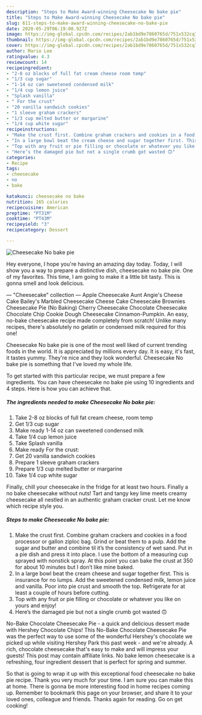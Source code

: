 ```yaml
---
description: "Steps to Make Award-winning Cheesecake No bake pie"
title: "Steps to Make Award-winning Cheesecake No bake pie"
slug: 611-steps-to-make-award-winning-cheesecake-no-bake-pie
date: 2020-05-29T06:19:08.927Z
image: https://img-global.cpcdn.com/recipes/2ab1bd9e7860765d/751x532cq70/cheesecake-no-bake-pie-recipe-main-photo.jpg
thumbnail: https://img-global.cpcdn.com/recipes/2ab1bd9e7860765d/751x532cq70/cheesecake-no-bake-pie-recipe-main-photo.jpg
cover: https://img-global.cpcdn.com/recipes/2ab1bd9e7860765d/751x532cq70/cheesecake-no-bake-pie-recipe-main-photo.jpg
author: Mario Lee
ratingvalue: 4.3
reviewcount: 14
recipeingredient:
- "2-8 oz blocks of full fat cream cheese room temp"
- "1/3 cup sugar"
- "1-14 oz can sweetened condensed milk"
- "1/4 cup lemon juice"
- "Splash vanilla"
- " For the crust"
- "20 vanilla sandwich cookies"
- "1 sleeve graham crackers"
- "1/3 cup melted butter or margarine"
- "1/4 cup white sugar"
recipeinstructions:
- "Make the crust first. Combine graham crackers and cookies in a food processor or gallon ziploc bag. Grind or beat them to a pulp. Add the sugar and butter and combine til it’s the consistency of wet sand. Put in a pie dish and press it into place. I use the bottom of a measuring cup sprayed with nonstick spray. At this point you can bake the crust at 350 for about 10 minutes but I don’t like mine baked."
- "In a large bowl beat the cream cheese and sugar together first. This is insurance for no lumps. Add the sweetened condensed milk, lemon juice and vanilla. Poor into pie crust and smooth the top. Refrigerate for at least a couple of hours before cutting."
- "Top with any fruit or pie filling or chocolate or whatever you like on yours and enjoy!"
- "Here’s the damaged pie but not a single crumb got wasted 🙃"
categories:
- Recipe
tags:
- cheesecake
- no
- bake

katakunci: cheesecake no bake 
nutrition: 165 calories
recipecuisine: American
preptime: "PT31M"
cooktime: "PT43M"
recipeyield: "3"
recipecategory: Dessert

---
```



![Cheesecake No bake pie](https://img-global.cpcdn.com/recipes/2ab1bd9e7860765d/751x532cq70/cheesecake-no-bake-pie-recipe-main-photo.jpg)

Hey everyone, I hope you're having an amazing day today. Today, I will show you a way to prepare a distinctive dish, cheesecake no bake pie. One of my favorites. This time, I am going to make it a little bit tasty. This is gonna smell and look delicious.

— &#34;Cheesecake&#34; collection — Apple Cheesecake Aunt Angie&#39;s Cheese Cake Bailey&#39;s Marbled Cheesecake Cheese Cake Cheesecake Brownies Cheesecake Pie (No Baking) Cherry Cheesecake Chocolate Cheesecake Chocolate Chip Cookie Dough Cheesecake Cinnamon-Pumpkin. An easy, no-bake cheesecake recipe made completely from scratch! Unlike many recipes, there&#39;s absolutely no gelatin or condensed milk required for this one!

Cheesecake No bake pie is one of the most well liked of current trending foods in the world. It is appreciated by millions every day. It is easy, it's fast, it tastes yummy. They're nice and they look wonderful. Cheesecake No bake pie is something that I've loved my whole life.


To get started with this particular recipe, we must prepare a few ingredients. You can have cheesecake no bake pie using 10 ingredients and 4 steps. Here is how you can achieve that.

<!--inarticleads1-->

##### The ingredients needed to make Cheesecake No bake pie:

1. Take 2-8 oz blocks of full fat cream cheese, room temp
1. Get 1/3 cup sugar
1. Make ready 1-14 oz can sweetened condensed milk
1. Take 1/4 cup lemon juice
1. Take Splash vanilla
1. Make ready  For the crust:
1. Get 20 vanilla sandwich cookies
1. Prepare 1 sleeve graham crackers
1. Prepare 1/3 cup melted butter or margarine
1. Take 1/4 cup white sugar


Finally, chill your cheesecake in the fridge for at least two hours. Finally a no bake cheesecake without nuts! Tart and tangy key lime meets creamy cheesecake all nestled in an authentic graham cracker crust. Let me know which recipe style you. 

<!--inarticleads2-->

##### Steps to make Cheesecake No bake pie:

1. Make the crust first. Combine graham crackers and cookies in a food processor or gallon ziploc bag. Grind or beat them to a pulp. Add the sugar and butter and combine til it’s the consistency of wet sand. Put in a pie dish and press it into place. I use the bottom of a measuring cup sprayed with nonstick spray. At this point you can bake the crust at 350 for about 10 minutes but I don’t like mine baked.
1. In a large bowl beat the cream cheese and sugar together first. This is insurance for no lumps. Add the sweetened condensed milk, lemon juice and vanilla. Poor into pie crust and smooth the top. Refrigerate for at least a couple of hours before cutting.
1. Top with any fruit or pie filling or chocolate or whatever you like on yours and enjoy!
1. Here’s the damaged pie but not a single crumb got wasted 🙃


No-Bake Chocolate Cheesecake Pie - a quick and delicious dessert made with Hershey Chocolate Chips! This No-Bake Chocolate Cheesecake Pie was the perfect way to use some of the wonderful Hershey&#39;s chocolate we picked up while visiting Hershey Park this past week - and we&#39;re already. A rich, chocolate cheesecake that&#39;s easy to make and will impress your guests! This post may contain affiliate links. No bake lemon cheesecake is a refreshing, four ingredient dessert that is perfect for spring and summer. 

So that is going to wrap it up with this exceptional food cheesecake no bake pie recipe. Thank you very much for your time. I am sure you can make this at home. There is gonna be more interesting food in home recipes coming up. Remember to bookmark this page on your browser, and share it to your loved ones, colleague and friends. Thanks again for reading. Go on get cooking!
